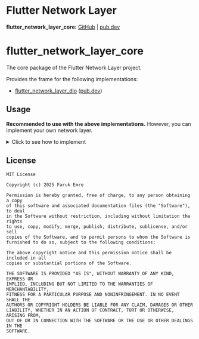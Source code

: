 # Flutter Network Layer

**flutter_network_layer_core:** [GitHub][gh_flutter_network_layer_core] | [pub.dev][pd_flutter_network_layer_core]

# flutter_network_layer_core

The core package of the Flutter Network Layer project.

Provides the frame for the following implementations:

- [flutter_network_layer_dio][gh_flutter_network_layer_dio] ([pub.dev][pd_flutter_network_layer_dio])

## Usage

**Recommended to use with the above implementations.** However, you can implement your own network layer.

<details>
<summary>Click to see how to implement</summary>

- Create a `INetworkInvoker` implementation like that. This is already implemented in mentioned implementation packages.

```dart
// Network Invoker Implementation

import 'package:flutter_network_layer_core/flutter_network_layer_core.dart';

class NetworkInvoker implements INetworkInvoker {
  @override
  Future<void> init(String baseUrl) async {
    // Create your network client here.
  }

  @override
  Future<ResponseResult<T>> request<T extends ResponseModel>(RequestCommand<T> request) async {
    // Process your request with the network client.
  }
}
```

- Create your own response models like that. These models are specific to api response, so they need to be implemented
  in product level.

```dart
import 'package:flutter_network_layer_core/flutter_network_layer_core.dart';

class ResponseExample extends JsonResponseModel {
  final String id;
  final String name;
  final int age;

  const ResponseExample({
    required this.id,
    required this.name,
    required this.age,
  });

  const ResponseExample.empty()
      : id = '',
        name = '',
        age = 0;

  @override
  factory ResponseExample.fromJson(dynamic json) {
    if (json is! Map<String, dynamic>) {
      throw Exception('Invalid json type');
    }

    return ResponseExample(
      id: map['id'] as String,
      name: map['name'] as String,
      age: map['age'] as int,
    );
  }

  @override
  Map<String, dynamic> toJson() {
    return {
      'id': id,
      'name': name,
      'age': age,
    };
  }
}
```

- Create your own request models like that. These models are specific to api request, so they need to be implemented
  in product level.

```dart
import 'package:flutter_network_layer_core/flutter_network_layer_core.dart';

class RequestUser implements RequestCommand<ResponseUser> {
  @override
  Map<String, dynamic> get data => const {};

  @override
  Map<String, dynamic> get headers => const {};

  @override
  HttpRequestMethod get method => HttpRequestMethod.get;

  @override
  OnProgressCallback? onReceiveProgressUpdate;

  @override
  OnProgressCallback? onSendProgressUpdate;

  @override
  String get path => '/example';

  @override
  RequestPayloadType get payloadType => RequestPayloadType.json;

  @override
  ResponseExample get sampleModel => const ResponseExample.empty();
}
```

Or, the `RequestCommand` can be extended. Default values of the fields of the `RequestCommand` are already implemented
in this method. But you can override them if you need.

```dart
import 'package:flutter_network_layer_core/flutter_network_layer_core.dart';

class RequestUser extends RequestCommand<ResponseUser> {
  @override
  String get path => '/example';

  @override
  ResponseExample get sampleModel => const ResponseExample.empty();
}
```

- Finally, you can use the network layer in your project.

```dart
import 'package:flutter_network_layer_core/flutter_network_layer_core.dart';

void main() async {
  // create and init the invoker
  final networkInvoker = NetworkInvoker();
  networkInvoker.init('https://api.example.com');

  // send the request
  final response = await networkInvoker.request(RequestUser());

  // handle the response
  response.when(
    success: (data) {
      print(data);
    },
    error: (error) {
      print(error);
    },
  );
}
```

</details>

## License

```
MIT License

Copyright (c) 2025 Faruk Emre

Permission is hereby granted, free of charge, to any person obtaining a copy
of this software and associated documentation files (the "Software"), to deal
in the Software without restriction, including without limitation the rights
to use, copy, modify, merge, publish, distribute, sublicense, and/or sell
copies of the Software, and to permit persons to whom the Software is
furnished to do so, subject to the following conditions:

The above copyright notice and this permission notice shall be included in all
copies or substantial portions of the Software.

THE SOFTWARE IS PROVIDED "AS IS", WITHOUT WARRANTY OF ANY KIND, EXPRESS OR
IMPLIED, INCLUDING BUT NOT LIMITED TO THE WARRANTIES OF MERCHANTABILITY,
FITNESS FOR A PARTICULAR PURPOSE AND NONINFRINGEMENT. IN NO EVENT SHALL THE
AUTHORS OR COPYRIGHT HOLDERS BE LIABLE FOR ANY CLAIM, DAMAGES OR OTHER
LIABILITY, WHETHER IN AN ACTION OF CONTRACT, TORT OR OTHERWISE, ARISING FROM,
OUT OF OR IN CONNECTION WITH THE SOFTWARE OR THE USE OR OTHER DEALINGS IN THE
SOFTWARE.
```

[gh_flutter_network_layer_core]: https://github.com/femrek/flutter_network_layer/tree/main/flutter_network_layer_core

[pd_flutter_network_layer_core]: https://pub.dev/packages/flutter_network_layer_core

[gh_flutter_network_layer_dio]: https://github.com/femrek/flutter_network_layer/tree/main/flutter_network_layer_dio

[pd_flutter_network_layer_dio]: https://pub.dev/packages/flutter_network_layer_dio

[gh_flutter_network_layer_dart]: https://github.com/femrek/flutter_network_layer/tree/main/flutter_network_layer_dart

[pd_flutter_network_layer_dart]: https://pub.dev/packages/flutter_network_layer_dart
